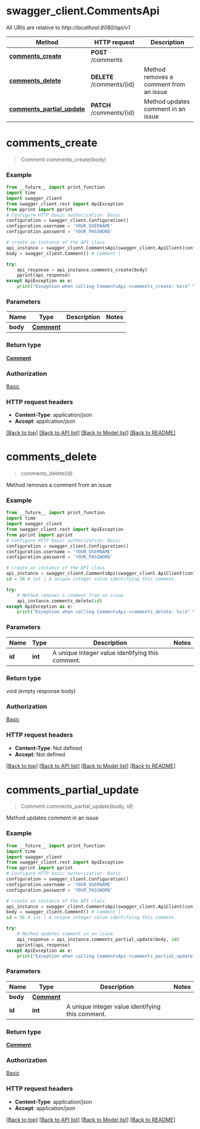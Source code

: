 # swagger_client.CommentsApi

All URIs are relative to *http://localhost:8080/api/v1*

Method | HTTP request | Description
------------- | ------------- | -------------
[**comments_create**](CommentsApi.md#comments_create) | **POST** /comments |
[**comments_delete**](CommentsApi.md#comments_delete) | **DELETE** /comments/{id} | Method removes a comment from an issue
[**comments_partial_update**](CommentsApi.md#comments_partial_update) | **PATCH** /comments/{id} | Method updates comment in an issue

# **comments_create**
> Comment comments_create(body)



### Example
```python
from __future__ import print_function
import time
import swagger_client
from swagger_client.rest import ApiException
from pprint import pprint
# Configure HTTP basic authorization: Basic
configuration = swagger_client.Configuration()
configuration.username = 'YOUR_USERNAME'
configuration.password = 'YOUR_PASSWORD'

# create an instance of the API class
api_instance = swagger_client.CommentsApi(swagger_client.ApiClient(configuration))
body = swagger_client.Comment() # Comment |

try:
    api_response = api_instance.comments_create(body)
    pprint(api_response)
except ApiException as e:
    print("Exception when calling CommentsApi->comments_create: %s\n" % e)
```

### Parameters

Name | Type | Description  | Notes
------------- | ------------- | ------------- | -------------
 **body** | [**Comment**](Comment.md)|  |

### Return type

[**Comment**](Comment.md)

### Authorization

[Basic](../README.md#Basic)

### HTTP request headers

 - **Content-Type**: application/json
 - **Accept**: application/json

[[Back to top]](#) [[Back to API list]](../README.md#documentation-for-api-endpoints) [[Back to Model list]](../README.md#documentation-for-models) [[Back to README]](../README.md)

# **comments_delete**
> comments_delete(id)

Method removes a comment from an issue

### Example
```python
from __future__ import print_function
import time
import swagger_client
from swagger_client.rest import ApiException
from pprint import pprint
# Configure HTTP basic authorization: Basic
configuration = swagger_client.Configuration()
configuration.username = 'YOUR_USERNAME'
configuration.password = 'YOUR_PASSWORD'

# create an instance of the API class
api_instance = swagger_client.CommentsApi(swagger_client.ApiClient(configuration))
id = 56 # int | A unique integer value identifying this comment.

try:
    # Method removes a comment from an issue
    api_instance.comments_delete(id)
except ApiException as e:
    print("Exception when calling CommentsApi->comments_delete: %s\n" % e)
```

### Parameters

Name | Type | Description  | Notes
------------- | ------------- | ------------- | -------------
 **id** | **int**| A unique integer value identifying this comment. |

### Return type

void (empty response body)

### Authorization

[Basic](../README.md#Basic)

### HTTP request headers

 - **Content-Type**: Not defined
 - **Accept**: Not defined

[[Back to top]](#) [[Back to API list]](../README.md#documentation-for-api-endpoints) [[Back to Model list]](../README.md#documentation-for-models) [[Back to README]](../README.md)

# **comments_partial_update**
> Comment comments_partial_update(body, id)

Method updates comment in an issue

### Example
```python
from __future__ import print_function
import time
import swagger_client
from swagger_client.rest import ApiException
from pprint import pprint
# Configure HTTP basic authorization: Basic
configuration = swagger_client.Configuration()
configuration.username = 'YOUR_USERNAME'
configuration.password = 'YOUR_PASSWORD'

# create an instance of the API class
api_instance = swagger_client.CommentsApi(swagger_client.ApiClient(configuration))
body = swagger_client.Comment() # Comment |
id = 56 # int | A unique integer value identifying this comment.

try:
    # Method updates comment in an issue
    api_response = api_instance.comments_partial_update(body, id)
    pprint(api_response)
except ApiException as e:
    print("Exception when calling CommentsApi->comments_partial_update: %s\n" % e)
```

### Parameters

Name | Type | Description  | Notes
------------- | ------------- | ------------- | -------------
 **body** | [**Comment**](Comment.md)|  |
 **id** | **int**| A unique integer value identifying this comment. |

### Return type

[**Comment**](Comment.md)

### Authorization

[Basic](../README.md#Basic)

### HTTP request headers

 - **Content-Type**: application/json
 - **Accept**: application/json

[[Back to top]](#) [[Back to API list]](../README.md#documentation-for-api-endpoints) [[Back to Model list]](../README.md#documentation-for-models) [[Back to README]](../README.md)
